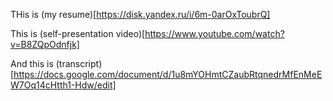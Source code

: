 THis is (my resume)[https://disk.yandex.ru/i/6m-0arOxToubrQ]

This is (self-presentation video)[https://www.youtube.com/watch?v=B8ZQpOdnfjk]

And this is (transcript)[https://docs.google.com/document/d/1u8mYOHmtCZaubRtqnedrMfEnMeEW7Oq14cHtth1-Hdw/edit]